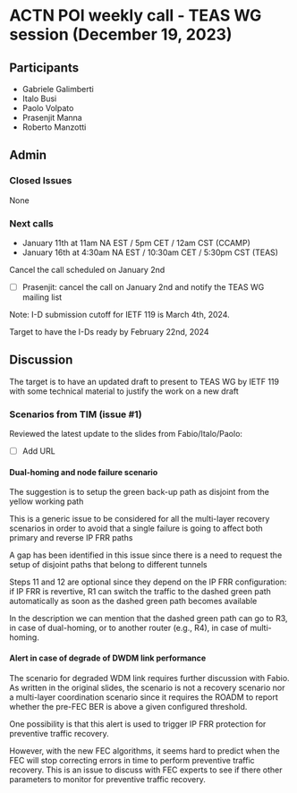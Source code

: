 # ACTN POI weekly call - TEAS WG session  (December 19, 2023)

## Participants

- Gabriele Galimberti
- Italo Busi
- Paolo Volpato
- Prasenjit Manna
- Roberto Manzotti

## Admin

### Closed Issues

None

### Next calls

- January 11th at 11am NA EST / 5pm CET / 12am CST (CCAMP)
- January 16th at 4:30am NA EST / 10:30am CET / 5:30pm CST (TEAS)

Cancel the call scheduled on January 2nd

- [ ] Prasenjit: cancel the call on January 2nd and notify the TEAS WG mailing list

Note: I-D submission cutoff for IETF 119 is March 4th, 2024.

Target to have the I-Ds ready by February 22nd, 2024

## Discussion

The target is to have an updated draft to present to TEAS WG by IETF 119 with some technical material to justify the work on a new draft

### Scenarios from TIM (issue #1)

Reviewed the latest update to the slides from Fabio/Italo/Paolo:

- [ ] Add URL

#### Dual-homing and node failure scenario

The suggestion is to setup the green back-up path as disjoint from the yellow working path

This is a generic issue to be considered for all the multi-layer recovery scenarios in order to avoid that a single failure is going to affect both primary and reverse IP FRR paths

A gap has been identified in this issue since there is a need to request the setup of disjoint paths that belong to different tunnels

Steps 11 and 12 are optional since they depend on the IP FRR configuration: if IP FRR is revertive, R1 can switch the traffic to the dashed green path automatically as soon as the dashed green path becomes available

In the description we can mention that the dashed green path can go to R3, in case of dual-homing, or to another router (e.g., R4), in case of multi-homing.

#### Alert in case of degrade of DWDM link performance

The scenario for degraded WDM link requires further discussion with Fabio. As written in the original slides, the scenario is not a recovery scenario nor a multi-layer coordination scenario since it requires the ROADM to report whether the pre-FEC BER is above a given configured threshold.

One possibility is that this alert is used to trigger IP FRR protection for preventive traffic recovery.

However, with the new FEC algorithms, it seems hard to predict when the FEC will stop correcting errors in time to perform preventive traffic recovery. This is an issue to discuss with FEC experts to see if there other parameters to monitor for preventive traffic recovery.

